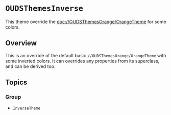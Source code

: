 # ``OUDSThemesInverse``

This theme override the <doc://OUDSThemesOrange/OrangeTheme> for some colors.

## Overview

This is an override of the default basic ``//OUDSThemesOrange/OrangeTheme`` with some inverted colors.
It can overrides any properties from its superclass, and can be derived too.

## Topics

### Group

- ``InverseTheme``

